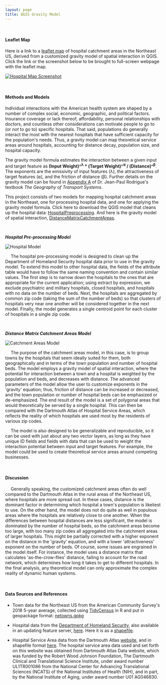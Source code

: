 ```yaml
---
layout: page
title: QGIS Gravity Model
---
```


&ensp;

#### Leaflet Map

Here is a link to a [leaflet map](assets/) of hospital catchment areas in the Northeast US, derived from a customized gravity model of spatial interaction in QGIS. Click the link or the screenshot below to be brought to full-screen webpage with the leaflet map. 

[![Hospital Map Screenshot](/hospitalmap.png)](https://vinfalardeau.github.io/gravity/assets/#6/43.270/-73.975)

&ensp;

#### Methods and Models

Individual interactions with the American health system are shaped by a number of complex social, economic, geographic, and political factors. Insurance coverage or lack thereof, affordability, personal relationships with doctors, and countless other considerations can motivate people to go to (or *not* to go to) specific hospitals. That said, populations do generally interact the most with the nearest hospitals that have sufficient capacity for the population's needs. Thus, a gravity model can map theoretical service areas around hospitals, accounting for distance decay, population size, and hospital capacity. 

The gravity model formula estimates the interaction between a given input and target feature as  **(Input Weight)^<sup>λ</sup> * (Target Weight)^<sup>⍺</sup> / (Distance)^<sup>β</sup>**. The exponents are the emissivity of input features (λ), the attractiveness of target features (⍺), and the friction of distance (β). Further details on the gravity model can be found in [Appendix A](https://transportgeography.org/contents/methods/spatial-interactions-gravity-model/) of Dr. Jean-Paul Rodrigue's textbook *The Geography of Transport Systems*.

This project consists of two models for mapping hospital catchment areas in the Northeast, one for processing hospital data, and one for applying the gravity model formula. Click here to download the QGIS model that cleans up the hospital data: [HospitalPreprocessing](/models/HospitalPreprocessing.model3). And here is the gravity model of spatial interaction, [DistanceMatrixCatchmentAreas](/models/CatchmentAreas_v1_3.model3). 

&ensp;

_**Hospital Pre-processing Model**_

![Hospital Model](/models/HospitalModel.png)

&emsp; The hospital pre-processing model is designed to clean up the Department of Homeland Security hospital data prior to use in the gravity model. To extend this model to other hospital data, the fields of the attribute table would have to follow the same naming convention and contain similar values. The first step is to narrow down the hospitals to the ones that are appropriate for the current application; using extract by expression, we exclude psychiatric and military hospitals, closed hospitals, and hospitals with no data on the number of beds. Next, the hospitals are aggregated by common zip code (taking the sum of the number of beds) so that clusters of hospitals very near one another will be considered together in the next model. Finally, the model generates a single centroid point for each cluster of hospitals in a single zip code.

&ensp;

_**Distance Matrix Catchment Areas Model**_

![Catchment Areas Model](/models/CatchmentAreasModel.png)

&emsp; The purpose of the catchment areas model, in this case, is to group towns by the hospitals that seem ideally suited for them, both geographically and in terms of the town population and number of hospital beds. The model employs a gravity model of spatial interaction, where the potential for interaction between a town and a hospital is weighted by the population and beds, and decreases with distance. The advanced parameters of the model allow the user to customize exponents in the 'gravity' equation; thus, friction of distance can be increased or decreased, and the town population or number of hospital beds can be emphasized or de-emphasized. The end result of the model is a set of polygonal areas that would theoretically be served by a single hospital. This can then be compared with the Dartmouth Atlas of Hospital Service Areas, which reflects the reality of which hospitals are used most by the residents of various zip codes.

&emsp; The model is also designed to be generalizable and reproducible, so it can be used with just about any two vector layers, as long as they have unique ID fields and fields with data that can be used to weight the interaction potential between input and target features. For example, the model could be used to create theoretical service areas around competing businesses.

&ensp;

#### Discussion

&emsp; Generally speaking, the customized catchment areas often do well compared to the Dartmouth Atlas in the rural areas of the Northeast US, where hospitals are more spread out. In these cases, distance is the dominant factor in determining which hospital a town's population is likeliest to use. On the other hand, the model does not do quite as well in populous areas where the hospitals are relatively close to one another. When the differences between hospital distances are less significant, the model is dominated by the number of hospital beds, so the catchment areas become too large, with too many zip codes all aggregated into the catchment areas of larger hospitals. This might be partially corrected with a higher exponent on the distance in the 'gravity' equation, and with a lower 'attractiveness' exponent on the number of beds. Of course, some issues are engrained in the model itself. For instance, the model uses a distance matrix that calculates 'as-the-crow-flies' distance, failing to account for the road network, which determines how long it takes to get to different hospitals. In the final analysis, any theoretical model can only approximate the complex reality of dynamic human systems.

&ensp;

#### Data Sources and References

- Town data for the Northeast US from the American Community Survey's 2018 5-year average, collected using [TidyCensus](https://walker-data.com/tidycensus/) in R and put in geopackage format: [netowns.gpkg](/assets/geopackage/netowns.gpkg)

- Hospital data from the [Department of Homeland Security](https://hifld-geoplatform.opendata.arcgis.com/datasets/6ac5e325468c4cb9b905f1728d6fbf0f_0), also available in an updating feature server, [here](https://services1.arcgis.com/Hp6G80Pky0om7QvQ/arcgis/rest/services/Hospitals_1/FeatureServer/). Here it is as a [shapefile](/assets/geopackage/Hospitals.zip).

- Hospital Service Area data from the Dartmouth Atlas [website](https://atlasdata.dartmouth.edu/downloads/supplemental#boundaries), and in shapefile format [here](/assets/geopackage/HSA.zip). The hospital service area data used and set forth on this website was obtained from Dartmouth Atlas Data website, which was funded by the Robert Wood Johnson Foundation, The Dartmouth Clinical and Translational Science Institute, under award number UL1TR001086 from the National Center for Advancing Translational Sciences (NCATS) of the National Institutes of Health (NIH), and in part, by the National Institute of Aging, under award number U01 AG046830.

&ensp;
